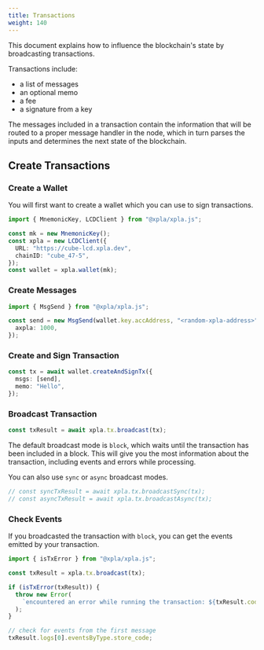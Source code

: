 ```yaml
---
title: Transactions
weight: 140
---
```


This document explains how to influence the blockchain's state by broadcasting transactions.

Transactions include:

- a list of messages
- an optional memo
- a fee
- a signature from a key

The messages included in a transaction contain the information that will be routed to a proper message handler in the node, which in turn parses the inputs and determines the next state of the blockchain.

## Create Transactions

### Create a Wallet

You will first want to create a wallet which you can use to sign transactions.

```ts
import { MnemonicKey, LCDClient } from "@xpla/xpla.js";

const mk = new MnemonicKey();
const xpla = new LCDClient({
  URL: "https://cube-lcd.xpla.dev",
  chainID: "cube_47-5",
});
const wallet = xpla.wallet(mk);
```

### Create Messages

```ts
import { MsgSend } from "@xpla/xpla.js";

const send = new MsgSend(wallet.key.accAddress, "<random-xpla-address>", {
  axpla: 1000,
});
```

### Create and Sign Transaction

```ts
const tx = await wallet.createAndSignTx({
  msgs: [send],
  memo: "Hello",
});
```

### Broadcast Transaction

```ts
const txResult = await xpla.tx.broadcast(tx);
```

The default broadcast mode is `block`, which waits until the transaction has been included in a block. This will give you the most information about the transaction, including events and errors while processing.

You can also use `sync` or `async` broadcast modes.

```ts
// const syncTxResult = await xpla.tx.broadcastSync(tx);
// const asyncTxResult = await xpla.tx.broadcastAsync(tx);
```

### Check Events

If you broadcasted the transaction with `block`, you can get the events emitted by your transaction.

```ts
import { isTxError } from "@xpla/xpla.js";

const txResult = xpla.tx.broadcast(tx);

if (isTxError(txResult)) {
  throw new Error(
    `encountered an error while running the transaction: ${txResult.code} ${txResult.codespace}`
  );
}

// check for events from the first message
txResult.logs[0].eventsByType.store_code;
```
